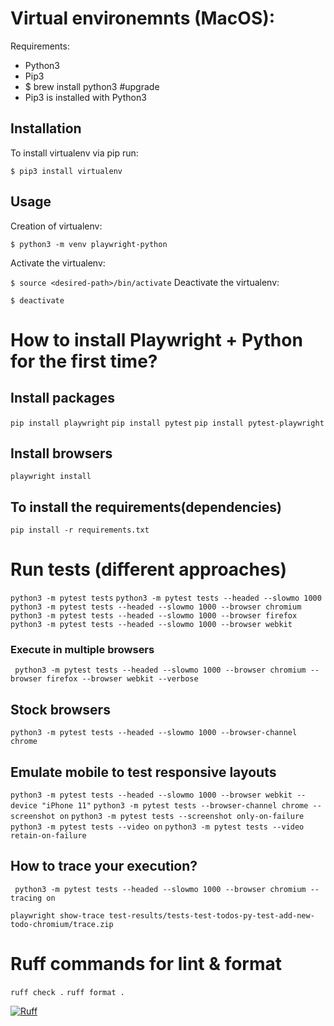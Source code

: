 # Virtual environemnts (MacOS):

Requirements:

- Python3
- Pip3
- $ brew install python3 #upgrade
- Pip3 is installed with Python3

## Installation

To install virtualenv via pip run:

`$ pip3 install virtualenv`

## Usage

Creation of virtualenv:

`$ python3 -m venv playwright-python`

Activate the virtualenv:

`$ source <desired-path>/bin/activate`
Deactivate the virtualenv:

`$ deactivate`

# How to install Playwright + Python for the first time?

## Install packages

`pip install playwright`
`pip install pytest`
`pip install pytest-playwright`

## Install browsers

`playwright install`

## To install the requirements(dependencies)

`pip install -r requirements.txt`

# Run tests (different approaches)

`python3 -m pytest tests`
`python3 -m pytest tests --headed --slowmo 1000`
` python3 -m pytest tests --headed --slowmo 1000 --browser chromium`
`python3 -m pytest tests --headed --slowmo 1000 --browser firefox`
`python3 -m pytest tests --headed --slowmo 1000 --browser webkit`

### Execute in multiple browsers

` python3 -m pytest tests --headed --slowmo 1000 --browser chromium --browser firefox --browser webkit --verbose`

## Stock browsers

`python3 -m pytest tests --headed --slowmo 1000 --browser-channel chrome`

## Emulate mobile to test responsive layouts

`python3 -m pytest tests --headed --slowmo 1000 --browser webkit --device "iPhone 11"`
`python3 -m pytest tests --browser-channel chrome --screenshot on`
`python3 -m pytest tests --screenshot only-on-failure`
`python3 -m pytest tests --video on`
`python3 -m pytest tests --video retain-on-failure`

## How to trace your execution?

` python3 -m pytest tests --headed --slowmo 1000 --browser chromium --tracing on`

`playwright show-trace test-results/tests-test-todos-py-test-add-new-todo-chromium/trace.zip`

# Ruff commands for lint & format
` ruff check . `
` ruff format . `


[![Ruff](https://img.shields.io/endpoint?url=https://raw.githubusercontent.com/astral-sh/ruff/main/assets/badge/v2.json)](https://github.com/astral-sh/ruff)
